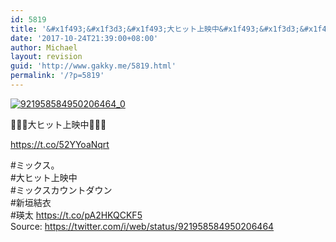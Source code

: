 ```yaml
---
id: 5819
title: '&#x1f493;&#x1f3d3;&#x1f493;大ヒット上映中&#x1f493;&#x1f3d3;&#x1f493;'
date: '2017-10-24T21:39:00+08:00'
author: Michael
layout: revision
guid: 'http://www.gakky.me/5819.html'
permalink: '/?p=5819'
---
```


[![921958584950206464_0](http://www.yui-aragaki.org/wp-content/uploads/2017/10/921958584950206464_0.jpg)](http://www.yui-aragaki.org/wp-content/uploads/2017/10/921958584950206464_0.jpg)

💓🏓💓大ヒット上映中💓🏓💓

https://t.co/52YYoaNqrt

\#ミックス。  
\#大ヒット上映中  
\#ミックスカウントダウン  
\#新垣結衣  
\#瑛太 https://t.co/pA2HKQCKF5  
Source: <https://twitter.com/i/web/status/921958584950206464>